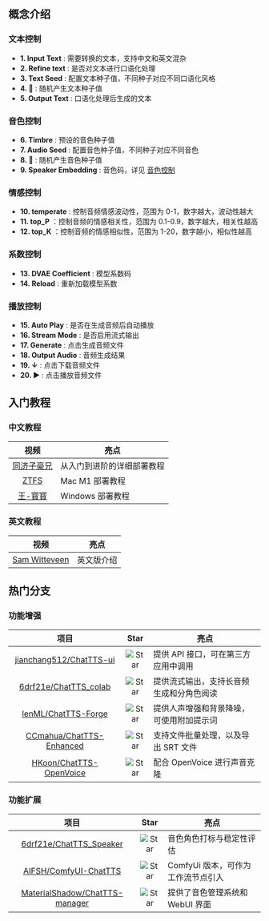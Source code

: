 ## 概念介绍

### 文本控制

* **1. Input Text** : 需要转换的文本，支持中文和英文混杂
* **2. Refine text** : 是否对文本进行口语化处理
* **3. Text Seed** : 配置文本种子值，不同种子对应不同口语化风格
* **4. 🎲** : 随机产生文本种子值
* **5. Output Text** :  口语化处理后生成的文本

### 音色控制

* **6. Timbre** : 预设的音色种子值
* **7. Audio Seed** : 配置音色种子值，不同种子对应不同音色
* **8. 🎲** : 随机产生音色种子值
* **9. Speaker Embedding** : 音色码，详见 [音色控制](#音色控制)

### 情感控制

* **10. temperate** : 控制音频情感波动性，范围为 0-1，数字越大，波动性越大
* **11. top_P** ：控制音频的情感相关性，范围为 0.1-0.9，数字越大，相关性越高
* **12. top_K** ：控制音频的情感相似性，范围为 1-20，数字越小，相似性越高

### 系数控制

* **13. DVAE Coefficient** : 模型系数码
* **14. Reload** : 重新加载模型系数

### 播放控制

* **15. Auto Play** : 是否在生成音频后自动播放
* **16. Stream Mode** : 是否启用流式输出
* **17. Generate** : 点击生成音频文件
* **18. Output Audio** : 音频生成结果
* **19. ↓** : 点击下载音频文件
* **20. ▶️** : 点击播放音频文件

## 入门教程

### 中文教程

|                                                                    视频                                                                     | 亮点            |
|:-----------------------------------------------------------------------------------------------------------------------------------------:|---------------|
|                     [同济子豪兄](https://www.bilibili.com/video/BV1Ui421v7JU/?vd_source=b958002f14b88fc59432b810e4448b72)                      | 从入门到进阶的详细部署教程 |
|                      [ZTFS](https://www.bilibili.com/video/BV1nZ421p74z/?vd_source=6773fc664ee1e277b8a2290d66ebb7a3)                      | Mac M1 部署教程   |
| [王-寳寳](https://www.bilibili.com/video/BV1Ji421U74a/?spm_id_from=333.337.search-card.all.click&vd_source=6773fc664ee1e277b8a2290d66ebb7a3) | Windows 部署教程  |

### 英文教程

| 视频 | 亮点            |
|:--------:|--------|
| [Sam Witteveen](https://www.youtube.com/watch?v=L4klnZ5Lox8) | 英文版介绍         |

## 热门分支

### 功能增强

|                                   项目                                    |                                 Star                                  | 亮点                   |
|:-----------------------------------------------------------------------:|:---------------------------------------------------------------------:|----------------------|
|  [jianchang512/ChatTTS-ui](https://github.com/jianchang512/ChatTTS-ui)  | ![Star](https://img.shields.io/github/stars/jianchang512/ChatTTS-ui)  | 提供 API 接口，可在第三方应用中调用 |
|    [6drf21e/ChatTTS_colab](https://github.com/6drf21e/ChatTTS_colab)    |  ![Star](https://img.shields.io/github/stars/6drf21e/ChatTTS_colab)   | 提供流式输出，支持长音频生成和分角色阅读 |
|      [lenML/ChatTTS-Forge](https://github.com/lenML/ChatTTS-Forge)      |   ![Star](https://img.shields.io/github/stars/lenML/ChatTTS-Forge)    | 提供人声增强和背景降噪，可使用附加提示词 |
| [CCmahua/ChatTTS-Enhanced](https://github.com/CCmahua/ChatTTS-Enhanced) | ![Star](https://img.shields.io/github/stars/CCmahua/ChatTTS-Enhanced) | 支持文件批量处理，以及导出 SRT 文件 |
|  [HKoon/ChatTTS-OpenVoice](https://github.com/HKoon/ChatTTS-OpenVoice)  | ![Star](https://img.shields.io/github/stars/HKoon/ChatTTS-OpenVoice)  | 配合 OpenVoice 进行声音克隆  |

### 功能扩展

|                                      项目                                      |                                                 Star                                                 | 亮点                            |
|:----------------------------------------------------------------------------:|:----------------------------------------------------------------------------------------------------:|-------------------------------|
| [6drf21e/ChatTTS_Speaker](https://github.com/6drf21e/ChatTTS_Speaker) |                 ![Star](https://img.shields.io/github/stars/6drf21e/ChatTTS_Speaker)                 | 音色角色打标与稳定性评估                  |
|         [AIFSH/ComfyUI-ChatTTS](https://github.com/AIFSH/ComfyUI-ChatTTS)          |                  ![Star](https://img.shields.io/github/stars/AIFSH/ComfyUI-ChatTTS)                  | ComfyUi 版本，可作为工作流节点引入         |
| [MaterialShadow/ChatTTS-manager](https://github.com/MaterialShadow/ChatTTS-manager) |            ![Star](https://img.shields.io/github/stars/MaterialShadow/ChatTTS-manager)             | 提供了音色管理系统和 WebUI 界面           |

